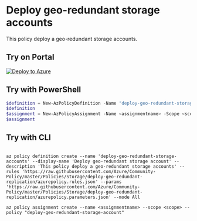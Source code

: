 # Deploy geo-redundant storage accounts

This policy deploy a geo-redundant storage accounts.

## Try on Portal

[![Deploy to Azure](http://azuredeploy.net/deploybutton.png)](https://portal.azure.com/#blade/Microsoft_Azure_Policy/CreatePolicyDefinitionBlade/uri/https%3A%2F%2Fraw.githubusercontent.com%2FAzure%2FCommunity-policy%2Fmaster%2FPolicies%2FStorage%2Fdeploy-geo-redundant-replication%2Fazurepolicy.json)

## Try with PowerShell

````powershell
$definition = New-AzPolicyDefinition -Name "deploy-geo-redundant-storage-accounts" -DisplayName "Deploy geo-redundant storage account" -description "This policy deploy a geo-redundant storage accounts" -Policy 'https://raw.githubusercontent.com/Azure/Community-Policy/master/Policies/Storage/deploy-geo-redundant-replication/azurepolicy.rules.json' -Parameter 'https://raw.githubusercontent.com/Azure/Community-Policy/master/Policies/Storage/deploy-geo-redundant-replication/azurepolicy.parameters.json' -Mode All
$definition
$assignment = New-AzPolicyAssignment -Name <assignmentname> -Scope <scope> -PolicyDefinition $definition
$assignment 
````

## Try with CLI

````cli

az policy definition create --name 'deploy-geo-redundant-storage-accounts' --display-name 'Deploy geo-redundant storage account' --description 'This policy deploy a geo-redundant storage accounts' --rules 'https://raw.githubusercontent.com/Azure/Community-Policy/master/Policies/Storage/deploy-geo-redundant-replication/azurepolicy.rules.json' --params 'https://raw.githubusercontent.com/Azure/Community-Policy/master/Policies/Storage/deploy-geo-redundant-replication/azurepolicy.parameters.json' --mode All

az policy assignment create --name <assignmentname> --scope <scope> --policy "deploy-geo-redundant-storage-account" 

````